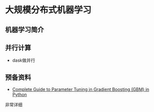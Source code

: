 # 大规模分布式机器学习


## 机器学习简介



## 并行计算

* dask做并行


## 预备资料

* [Complete Guide to Parameter Tuning in Gradient Boosting (GBM) in Python](https://www.analyticsvidhya.com/blog/2016/02/complete-guide-parameter-tuning-gradient-boosting-gbm-python/)

非常详细